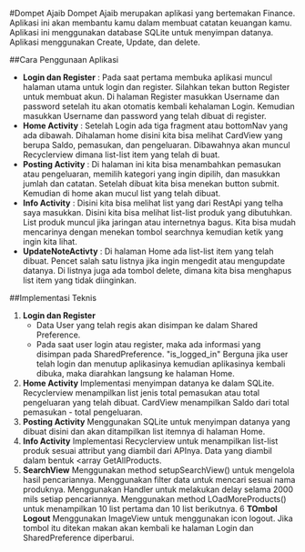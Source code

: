 #Dompet Ajaib
  Dompet Ajaib merupakan aplikasi yang bertemakan Finance. Aplikasi ini akan membantu kamu dalam membuat catatan keuangan kamu. Aplikasi ini menggunakan database SQLite untuk menyimpan datanya. Aplikasi menggunakan Create, Update, dan delete.

##Cara Penggunaan Aplikasi
  * **Login dan Register** : Pada saat pertama membuka aplikasi muncul halaman utama untuk login dan register. Silahkan tekan button Register untuk membuat akun. Di halaman Register masukkan Username dan password setelah itu akan otomatis kembali kehalaman Login. Kemudian masukkan Username dan password yang telah dibuat di register.
  * **Home Activity** : Setelah Login ada tiga fragment atau bottomNav yang ada dibawah. Dihalaman home disini kita bisa melihat CardView yang berupa Saldo, pemasukan, dan pengeluaran. Dibawahnya akan muncul Recyclerview dimana list-list item yang telah di buat.
  * **Posting Activity** : Di halaman ini kita bisa menambahkan pemasukan atau pengeluaran, memilih kategori yang ingin dipilih, dan  masukkan jumlah dan catatan. Setelah dibuat kita bisa menekan button submit. Kemudian di home akan mucul list yang telah dibuat.
  * **Info Activity** : Disini kita bisa melihat list yang dari RestApi yang telha saya masukkan. Disini kita bisa melihat list-list produk yang dibutuhkan. List produk muncul jika jaringan atau internetnya bagus. Kita bisa mudah mencarinya dengan menekan tombol searchnya kemudian ketik yang ingin kita lihat.
  * **UpdateNoteActivty** : Di halaman Home ada list-list item yang telah dibuat. Pencet salah satu listnya jika ingin mengedit atau mengupdate datanya. Di listnya juga ada tombol delete, dimana kita bisa menghapus list item yang tidak diinginkan.

##Implementasi Teknis

1. **Login dan Register**
   * Data User yang telah regis akan disimpan ke dalam Shared Preference.
   * Pada saat user login atau register, maka ada informasi yang disimpan pada SharedPreference. "is_logged_in" Berguna jika user telah login dan menutup aplikasinya kemudian aplikasinya kembali dibuka, maka diarahkan langsung ke halaman Home.
2. **Home Activity**
   Implementasi menyimpan datanya ke dalam SQLite. Recyclerview menampilkan list jenis total pemasukan atau total pengeluaran  yang telah dibuat. CardView menampilkan Saldo dari total pemasukan - total pengeluaran.
3. **Posting Activity**
   Menggunakan SQLite untuk menyimpan datanya yang dibuat disini dan akan ditampilkan list itemnya di halaman Home.
4. **Info Activity**
   Implementasi Recyclerview untuk menampilkan list-list produk sesuai attribut yang diambil dari APInya. Data yang diambil dalam bentuk <array<List> GetAllProducts.
5. **SearchView**
   Menggunakan method setupSearchView() untuk mengelola hasil pencariannya. Menggunakan filter data untuk mencari sesuai nama produknya. Menggunakan Handler untuk melakukan delay selama 2000 mils setiap pencariannya. Menggunakan method LOadMoreProducts() untuk menampilkan 10 list pertama dan 10 list berikutnya.
6 **TOmbol Logout**
   Menggunakan ImageView untuk menggunakan icon logout. Jika tombol itu ditekan makan akan kembali ke halaman Login dan SharedPreference diperbarui.

